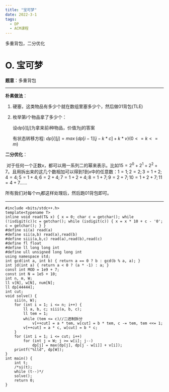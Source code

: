 ```yaml
---
title: "宝可梦"
date: 2022-3-1
tags:
  - DP
  - ACM课程
---
```


多重背包，二分优化

<!-- more -->

# O. 宝可梦 

**题意**：多重背包

***

**朴素做法**：

1. 硬塞，这类物品有多少个就在数组里塞多少个，然后做01背包(TLE)

2. 枚举第$i$个物品拿了多少个：

   设$dp[i][j]$为拿来前i种物品，价值为j的答案

   有状态转移方程: $dp[i][j]=max\,\{dp[i-1][j-k*c]+k*v\}(0<=k<=m)$

**二分优化**：

​	对于任何一个正数$x$，都可以用一系列二的幂来表示。比如$15=2^0+2^1+2^2+7$。且用拆出来的这几个数相加可以得到$1$到$x$中的任意数：$1=1;2=2;3=1+2;4=4;5=1+4;6=2+4;7=1+2+4;8=1+7;9=2+7;10=1+2+7;11=4+7......$

所有我们对每个$m_i$都这样处理后，然后跑01背包即可。

***

```
#include <bits/stdc++.h>
template<typename T>
inline void read(T& x) { x = 0; char c = getchar(); while (!isdigit(c))c = getchar(); while (isdigit(c)) { x = x * 10 + c - '0'; c = getchar(); } }
#define si(a) read(a)
#define sii(a,b) read(a),read(b)
#define siii(a,b,c) read(a),read(b),read(c)
#define fl float
#define ll long long int
#define ull unsigned long long int
using namespace std;
int gcd(int a, int b) { return a == 0 ? b : gcd(b % a, a); }
int jd(int a) { return a < 0 ? (a * -1) : a; }
const int MOD = 1e9 + 7;
const int N = 1e5 + 10;
int n, m, W;
ll v[N], w[N], num[N];
ll dp[44444];
int cut;
void solve() {
	sii(n, W);
	for (int i = 1; i <= n; i++) {
		ll a, b, c; siii(a, b, c);
		ll tem = 1;
		while (tem <= c)//二进制拆分
			v[++cut] = a * tem, w[cut] = b * tem, c -= tem, tem <<= 1;
		v[++cut] = a * c, w[cut] = b * c;
	}
	for (int i = 1; i <= cut; i++)
		for (int j = W; j >= w[i]; j--)
			dp[j] = max(dp[j], dp[j - w[i]] + v[i]);
	printf("%lld", dp[W]);
}
int main() {
	int t;
	/*si(t);
	while (t--)*/
	solve();
	return 0;
}

```

